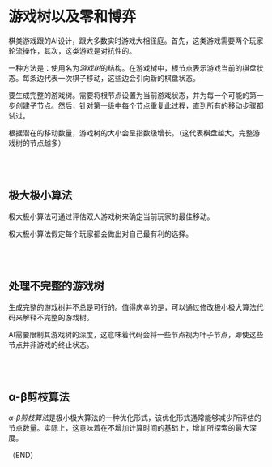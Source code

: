 # 游戏树以及零和博弈        

棋类游戏跟的AI设计，跟大多数实时游戏大相径庭。首先，这类游戏需要两个玩家轮流操作，其次，这类游戏是对抗性的。    

一种方法是：使用名为*游戏树*的结构。在游戏树中，根节点表示游戏当前的棋盘状态。每条边代表一次棋子移动，这些边会引向新的棋盘状态。    

要生成完整的游戏树。需要将根节点设置为当前游戏状态，并为每一个可能的第一步创建子节点。然后，针对第一级中每个节点重复此过程，直到所有的移动步骤都试过。    

根据潜在的移动数量，游戏树的大小会呈指数级增长。（这代表棋盘越大，完整游戏树的节点越多）    



<br />
<br />

## 极大极小算法    

极大极小算法可通过评估双人游戏树来确定当前玩家的最佳移动。    

极大极小算法假定每个玩家都会做出对自己最有利的选择。    

<br />
<br />

## 处理不完整的游戏树    

生成完整的游戏树并不总是可行的。值得庆幸的是，可以通过修改极小极大算法代码来解释不完整的游戏树。    

AI需要限制其游戏树的深度，这意味着代码会将一些节点视为叶子节点，即使这些节点并非游戏的终止状态。    

<br />
<br />

## α-β剪枝算法    

*α-β剪枝算法*是极小极大算法的一种优化形式，该优化形式通常能够减少所评估的节点数量。实际上，这意味着在不增加计算时间的基础上，增加所探索的最大深度。    

（END）    